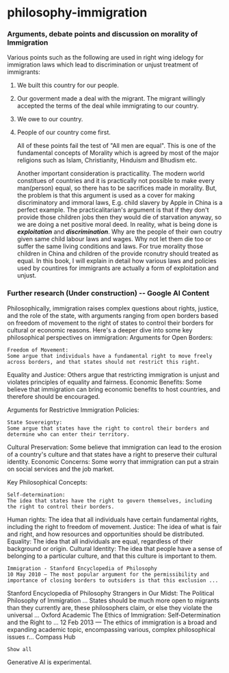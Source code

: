 # philosophy-immigration

### Arguments, debate points and discussion on morality of Immigration

Various points such as the following are used in right wing idelogy for immigration laws which lead to discrimination or unjust treatment of immigrants:  

1. We built this country for our people.
2. Our goverment made a deal with the migrant. The migrant willingly accepted the terms of the deal while immigrating to our country.
3. We owe to our country.
4. People of our country come first.

   All of these points fail the test of "All men are equal". This is one of the fundamental concepts of Morality which is agreed by most of the major religions such as Islam, Christianity, Hinduism and Bhudism etc.

   Another important consideration is practicallity. The modern world constitues of countries and it is practically not possible to make every man(person) equal, so there has to be sacrifices made in morality. But, the problem is that this argument is used as a cover for making discriminatory and immoral laws, E.g. child slavery by Apple in China is a perfect example. The practicalitarian's argument is that if they don't provide those children jobs then they would die of starvation anyway, so we are doing a net positive moral deed. In reality, what is being done is ***exploitation*** and ***discrimination***. Why are the people of their own coutry given same child labour laws and wages. Why not let them die too or suffer the same living conditions and laws. For true morality those children in China and children of the provide rconutry should treated as equal. In this book, I will explain in detail how various laws and policies used by countires for immigrants are actually a form of exploitation and unjust.


### Further research (Under construction) -- Google AI Content

Philosophically, immigration raises complex questions about rights, justice, and the role of the state, with arguments ranging from open borders based on freedom of movement to the right of states to control their borders for cultural or economic reasons. 
Here's a deeper dive into some key philosophical perspectives on immigration:
Arguments for Open Borders:

    Freedom of Movement:
    Some argue that individuals have a fundamental right to move freely across borders, and that states should not restrict this right. 

Equality and Justice:
Others argue that restricting immigration is unjust and violates principles of equality and fairness. 
Economic Benefits:
Some believe that immigration can bring economic benefits to host countries, and therefore should be encouraged. 

Arguments for Restrictive Immigration Policies:

    State Sovereignty:
    Some argue that states have the right to control their borders and determine who can enter their territory. 

Cultural Preservation:
Some believe that immigration can lead to the erosion of a country's culture and that states have a right to preserve their cultural identity. 
Economic Concerns:
Some worry that immigration can put a strain on social services and the job market. 

Key Philosophical Concepts:

    Self-determination:
    The idea that states have the right to govern themselves, including the right to control their borders. 

Human rights:
The idea that all individuals have certain fundamental rights, including the right to freedom of movement. 
Justice:
The idea of what is fair and right, and how resources and opportunities should be distributed. 
Equality:
The idea that all individuals are equal, regardless of their background or origin. 
Cultural Identity:
The idea that people have a sense of belonging to a particular culture, and that this culture is important to them. 

    Immigration - Stanford Encyclopedia of Philosophy
    10 May 2010 — The most popular argument for the permissibility and importance of closing borders to outsiders is that this exclusion ...

Stanford Encyclopedia of Philosophy
Strangers in Our Midst: The Political Philosophy of Immigration ...
States should be much more open to migrants than they currently are, these philosophers claim, or else they violate the universal ...
Oxford Academic
The Ethics of Immigration: Self‐Determination and the Right to ...
12 Feb 2013 — The ethics of immigration is a broad and expanding academic topic, encompassing various, complex philosophical issues r...
Compass Hub

    Show all

Generative AI is experimental.


